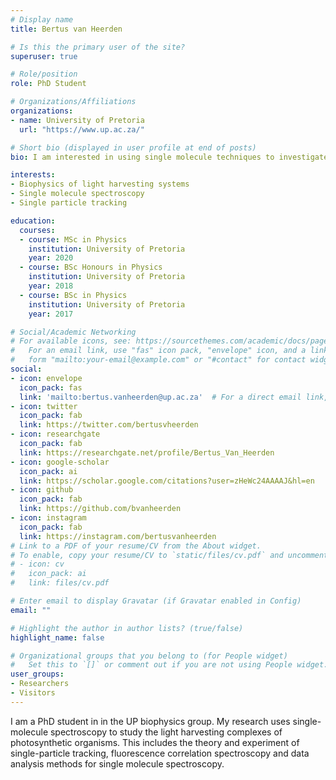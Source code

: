 ```yaml
---
# Display name
title: Bertus van Heerden

# Is this the primary user of the site?
superuser: true

# Role/position
role: PhD Student

# Organizations/Affiliations
organizations:
- name: University of Pretoria
  url: "https://www.up.ac.za/"

# Short bio (displayed in user profile at end of posts)
bio: I am interested in using single molecule techniques to investigate the biophysics of photosynthesis.

interests:
- Biophysics of light harvesting systems
- Single molecule spectroscopy
- Single particle tracking

education:
  courses:
  - course: MSc in Physics
    institution: University of Pretoria
    year: 2020
  - course: BSc Honours in Physics
    institution: University of Pretoria
    year: 2018
  - course: BSc in Physics
    institution: University of Pretoria
    year: 2017

# Social/Academic Networking
# For available icons, see: https://sourcethemes.com/academic/docs/page-builder/#icons
#   For an email link, use "fas" icon pack, "envelope" icon, and a link in the
#   form "mailto:your-email@example.com" or "#contact" for contact widget.
social:
- icon: envelope
  icon_pack: fas
  link: 'mailto:bertus.vanheerden@up.ac.za'  # For a direct email link, use "mailto:test@example.org".
- icon: twitter
  icon_pack: fab
  link: https://twitter.com/bertusvheerden
- icon: researchgate
  icon_pack: fab
  link: https://researchgate.net/profile/Bertus_Van_Heerden
- icon: google-scholar
  icon_pack: ai
  link: https://scholar.google.com/citations?user=zHeWc24AAAAJ&hl=en
- icon: github
  icon_pack: fab
  link: https://github.com/bvanheerden
- icon: instagram
  icon_pack: fab
  link: https://instagram.com/bertusvanheerden
# Link to a PDF of your resume/CV from the About widget.
# To enable, copy your resume/CV to `static/files/cv.pdf` and uncomment the lines below.
# - icon: cv
#   icon_pack: ai
#   link: files/cv.pdf

# Enter email to display Gravatar (if Gravatar enabled in Config)
email: ""

# Highlight the author in author lists? (true/false)
highlight_name: false

# Organizational groups that you belong to (for People widget)
#   Set this to `[]` or comment out if you are not using People widget.
user_groups:
- Researchers
- Visitors
---
```


I am a PhD student in in the UP biophysics group. My research uses
single-molecule spectroscopy to study the light harvesting complexes of
photosynthetic organisms. This includes the theory and experiment of
single-particle tracking, fluorescence correlation spectroscopy and data
analysis methods for single molecule spectroscopy.
